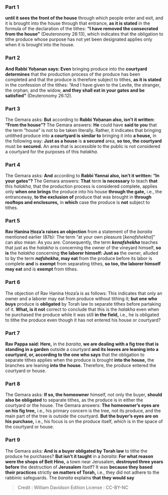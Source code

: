 
### Part 1
<b>until it sees the front of the house</b> through which people enter and exit, and it is brought into the house through that entrance, <b>as it is stated</b> in the formula of the declaration of the tithes: <b>“I have removed the consecrated from the house”</b> (Deuteronomy 26:13), which indicates that the obligation to tithe produce whose purpose has not yet been designated applies only when it is brought into the house.

### Part 2
<b>And Rabbi Yoḥanan says: Even</b> bringing produce into the <b>courtyard determines</b> that the production process of the produce has been completed and that the produce is therefore subject to tithes, <b>as it is stated</b> in the confession of the tithes: “And I have given to the Levite, the stranger, the orphan, and the widow, <b>and they shall eat in your gates and be satisfied”</b> (Deuteronomy 26:12).

### Part 3
The Gemara asks: <b>But</b> according to <b>Rabbi Yoḥanan also, isn’t it written: “From the house”?</b> The Gemara answers: <b>He</b> could have <b>said to you</b> that the term “house” is not to be taken literally. Rather, it indicates that bringing untithed produce into <b>a courtyard is similar to</b> bringing it into <b>a house,</b> in the following way: <b>Just as a house</b> is <b>a secured</b> area, <b>so too, the courtyard</b> must be <b>secured.</b> An area that is accessible to the public is not considered a courtyard for the purposes of this <i>halakha</i>.

### Part 4
The Gemara asks: <b>And</b> according to <b>Rabbi Yannai also, isn’t it written: “In your gates”?</b> The Gemara answers: <b>That</b> term <b>is necessary</b> to teach <b>that</b> this <i>halakha</i>, that the production process is considered complete, applies only <b>when one brings</b> the produce into his house <b>through the gate,</b> i.e., the entranceway, <b>to the exclusion of</b> produce that was brought in <b>through rooftops and enclosures,</b> in <b>which</b> case the produce is <b>not</b> subject to tithes.

### Part 5
<b>Rav Ḥanina Ḥoza’a raises an objection</b> from a statement of the <i>baraita</i> mentioned earlier (87b): The term “at your own pleasure [<i>kenafshekha</i>]” can also mean: As you are. Consequently, the term <b><i>kenafshekha</i></b> teaches that just as the <i>halakha</i> is concerning the owner of the vineyard himself, <b>so is</b> the <i>halakha</i> concerning <b>the laborer himself: Just as</b> the owner, alluded to by the term <b><i>nafshekha</i>, may eat</b> from the produce before its labor is complete <b>and</b> is <b>exempt</b> from separating tithes, <b>so too, the laborer himself may eat</b> and is <b>exempt</b> from tithes.

### Part 6
The objection of Rav Ḥanina Ḥoza’a is as follows: This indicates that only an owner and a laborer may eat from produce without tithing it; <b>but one who buys</b> produce is <b>obligated</b> by Torah law to separate tithes before partaking of it. <b>What, is it not</b> correct to conclude that this is the <i>halakha</i> even when he purchased the produce while it was still <b>in the field,</b> i.e., he is obligated to tithe the produce even though it has not entered his house or courtyard?

### Part 7
<b>Rav Pappa said: Here,</b> in the <i>baraita</i>, <b>we are dealing with a fig tree that is standing in a garden</b> outside a courtyard <b>and its leaves are leaning into a courtyard, or, according to the one who says</b> that the obligation to separate tithes applies when the produce is brought <b>into the house,</b> the branches are leaning <b>into the house.</b> Therefore, the produce entered the courtyard or house.

### Part 8
The Gemara asks: <b>If so, the homeowner</b> himself, not only the buyer, <b>should also be obligated</b> to separate tithes, as the produce is in either the courtyard or the house. The Gemara answers: <b>The homeowner’s eyes are on his fig tree,</b> i.e., his primary concern is the tree, not its produce, and the main part of the tree is outside the courtyard. <b>But the buyer’s eyes are on his purchase,</b> i.e., his focus is on the produce itself, which is in the space of the courtyard or house.

### Part 9
The Gemara asks: <b>And is a buyer obligated by Torah law</b> to tithe the produce he purchases? <b>But isn’t it taught</b> in a <i>baraita</i>: <b>For what reason were the shops of Beit Hino,</b> a town near Jerusalem, <b>destroyed three years before</b> the destruction of <b>Jerusalem</b> itself? It was <b>because they based their practices</b> strictly <b>on matters of Torah,</b> i.e., they did not adhere to the rabbinic safeguards. The <i>baraita</i> explains <b>that they would say</b>

>Credit : William Davidson Edition
>License : CC-BY-NC